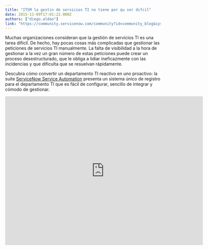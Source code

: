 ```yaml
---
title: "ITSM la gestin de servicios TI no tiene por qu ser difcil"
date: 2015-11-09T17:01:22.000Z
authors: ["diego.aldao"]
link: "https://community.servicenow.com/community?id=community_blog&sys_id=bf4ea6addbd0dbc01dcaf3231f9619c0"
---
```

<p>Muchas organizaciones consideran que la gestión de servicios TI es una tarea difí­cil. De hecho, hay pocas cosas más complicadas que gestionar las peticiones de servicios TI manualmente. La falta de visibilidad a la hora de gestionar a la vez un gran número de estas peticiones puede crear un proceso desestructurado, que le obliga a lidiar ineficazmente con las incidencias y que dificulta que se resuelvan rápidamente.</p><p></p><p>Descubra cómo convertir un departamento TI reactivo en uno proactivo: la suite <a title="w.servicenow.com/products/service-automation-platform.html" href="http://www.servicenow.com/products/service-automation-platform.html">ServiceNow Service Automation</a> presenta un sistema único de registro para el departamento TI que es fácil de configurar, sencillo de integrar y cómodo de gestionar.</p><p></p><p><iframe frameborder="0" height="480" src="https://www.youtube.com/embed/6XdV8RKUVeM" width="640">
</iframe></p>